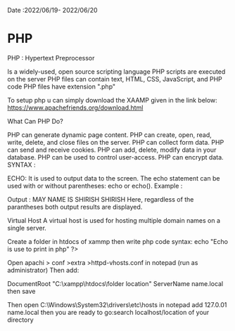 Date :2022/06/19- 2022/06/20

<h1>PHP</h1>
PHP : Hypertext Preprocessor

Is a widely-used, open source scripting language PHP scripts are executed on the server PHP files can contain text, HTML, CSS, JavaScript, and PHP code PHP files have extension ".php"

To setup php u can simply download the XAAMP given in the link below:
        https://www.apachefriends.org/download.html

What Can PHP Do?

PHP can generate dynamic page content.
PHP can create, open, read, write, delete, and close files on the server.
PHP can collect form data.
PHP can send and receive cookies.
PHP can add, delete, modify data in your database.
PHP can be used to control user-access.
PHP can encrypt data.
SYNTAX :
   <?php 
    PHP code goes here 
   ?>

ECHO:
It is used to output data to the screen.
The echo statement can be used with or without parentheses: echo or echo().
Example :
<?php                                                 
 echo "MY NAME IS SHIRISH";                                       
 echo ("SHIRISH");                                    
 ?>
 
 Output : 
    MAY NAME IS SHIRISH
    SHIRISH
Here, regardless of the parantheses both output results are displayed.

Virtual Host
A virtual host is used for hosting multiple domain names on a single server.

Create a folder in htdocs of xammp then write php code syntax: <?php> echo "Echo is use to print in php" ?>

Open apachi > conf >extra >httpd-vhosts.conf in notepad (run as administrator) Then add:

 DocumentRoot "C:\xampp\htdocs\folder location"
 ServerName name.local
</VirtualHost>
then save

Then open C:\Windows\System32\drivers\etc\hosts in notepad add 127.0.01 name.local then you are ready to go:search localhost/location of your directory